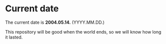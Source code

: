 # Current date

The current date is **2004.05.14.** (YYYY.MM.DD.)

This repository will be good when the world ends, so we will know how long it lasted.